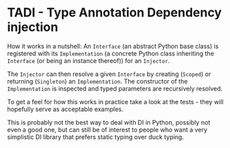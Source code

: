 # TADI - Type Annotation Dependency injection

How it works in a nutshell: An `Interface` (an abstract Python
base class) is registered with its `Implementation` (a concrete
Python class inheriting the `Interface` (or being an instance
thereof)) for an `Injector`.

The `Injector` can then resolve a given `Interface` by creating
(`Scoped`) or returning (`Singleton`) an `Implementation`. The
constructor of the `Implementation` is inspected and typed
parameters are recursively resolved.

To get a feel for how this works in practice take a look at the
tests - they will hopefully serve as acceptable examples.

This is probably not the best way to deal with DI in Python,
possibly not even a good one, but can still be of interest to
people who want a very simplistic DI library that prefers static
typing over duck typing.
